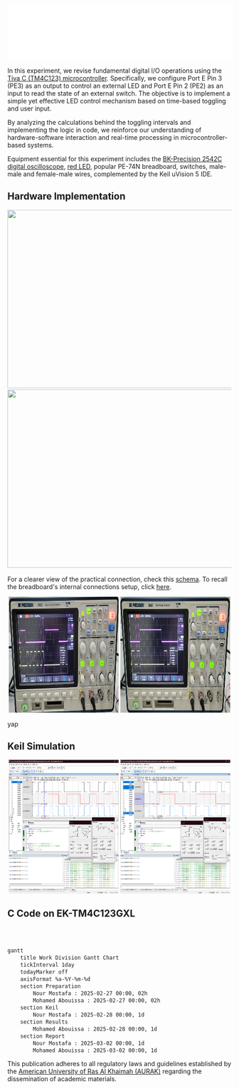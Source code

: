 <p align="center">
  <img src="Photos/practice.gif"/>
</p>

In this experiment, we revise fundamental digital I/O operations using the [Tiva C (TM4C123) microcontroller](Photos/TM4C123GXL.png). Specifically, we configure Port E Pin 3 (PE3) as an output to control an external LED and Port E Pin 2 (PE2) as an input to read the state of an external switch. The objective is to implement a simple yet effective LED control mechanism based on time-based toggling and user input.

By analyzing the calculations behind the toggling intervals and implementing the logic in code, we reinforce our understanding of hardware-software interaction and real-time processing in microcontroller-based systems.

Equipment essential for this experiment includes the [BK-Precision 2542C digital oscilloscope](https://datasheet.octopart.com/2542C-B%26K-Precision-datasheet-102877298.pdf), [red LED](https://www.mouser.com/datasheet/2/239/lite-on_lite-s-a0003806513-1-1737505.pdf), popular PE-74N breadboard, switches, male-male and female-male wires, complemented by the Keil uVision 5 IDE. 

## Hardware Implementation

<p align="center">
  <img src="Photos/demo-100.gif" style="width: 400%; height: 400px;"/> <img src="Photos/demo-150.gif" style="width: 400%; height: 400px;" />
</p>

For a clearer view of the practical connection, check this [schema](Photos/fritzing.png). To recall the breadboard's internal connections setup, click [here](Photos/recall.jpg).

<p align="center">
  <img src="Photos/osci100.jpg" style="width: 49%; height: 260px;"/> <img src="Photos/osci150.jpg" style="width: 49%; height: 260px;" />
</p>

yap

## Keil Simulation

<p align="center">
  <img src="Photos/100simulation.png" style="width: 49%; height: 300px;"/> <img src="Photos/150simulation.png" style="width: 49%; height: 300px;" />
</p>



## C Code on EK-TM4C123GXL


```c

```


<br>

```mermaid
gantt
    title Work Division Gantt Chart
    tickInterval 1day
    todayMarker off
    axisFormat %a-%Y-%m-%d
    section Preparation         
        Nour Mostafa : 2025-02-27 00:00, 02h
        Mohamed Abouissa : 2025-02-27 00:00, 02h
    section Keil         
        Nour Mostafa : 2025-02-28 00:00, 1d
    section Results       
        Mohamed Abouissa : 2025-02-28 00:00, 1d
    section Report
        Nour Mostafa : 2025-03-02 00:00, 1d
        Mohamed Abouissa : 2025-03-02 00:00, 1d
```

This publication adheres to all regulatory laws and guidelines established by the [American University of Ras Al Khaimah (AURAK)](https://aurak.ac.ae/) regarding the dissemination of academic materials.


